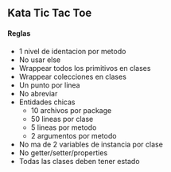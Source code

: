 <h2> Kata Tic Tac Toe </h2>

<h4>Reglas </h4>
<ul>
<li>1 nivel de identacion por metodo </li>
<li>No usar else </li>
<li>Wrappear todos los primitivos en clases </li>
<li>Wrappear colecciones en clases </li>
<li>Un punto por linea </li>
<li>No abreviar </li>
<li>Entidades chicas
  <ul>
   <li>10 archivos por package</li>
   <li>50 lineas por clase</li>
   <li>5 lineas por metodo</li>
   <li>2 argumentos por metodo</li>
  </ul>
 </li>
<li>No ma de 2 variables de instancia por clase </li>
<li>No getter/setter/properties </li>
<li>Todas las clases deben tener estado </li>
</ul> 
